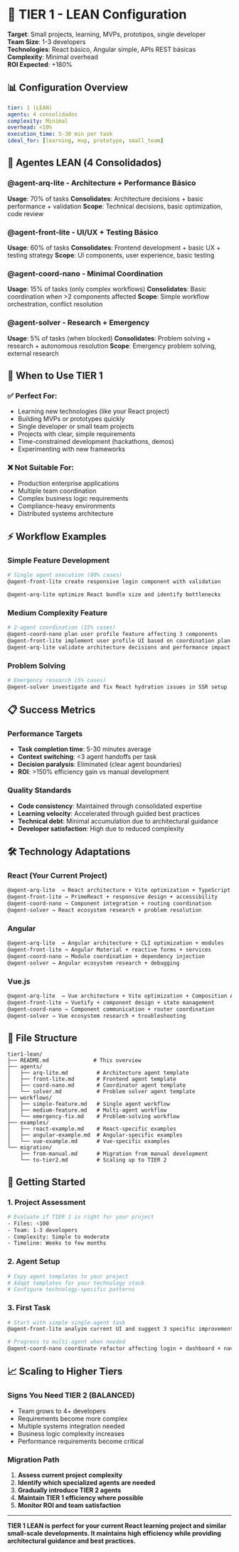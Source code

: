 # 🔵 TIER 1 - LEAN Configuration

**Target**: Small projects, learning, MVPs, prototipos, single developer  
**Team Size**: 1-3 developers  
**Technologies**: React básico, Angular simple, APIs REST básicas  
**Complexity**: Minimal overhead  
**ROI Expected**: +180%  

## 📊 Configuration Overview

```yaml
tier: 1 (LEAN)
agents: 4 consolidados
complexity: Minimal
overhead: <10%
execution_time: 5-30 min per task
ideal_for: [learning, mvp, prototype, small_team]
```

## 🤖 Agentes LEAN (4 Consolidados)

### **@agent-arq-lite** - Architecture + Performance Básico
**Usage**: 70% of tasks
**Consolidates**: Architecture decisions + basic performance + validation
**Scope**: Technical decisions, basic optimization, code review

### **@agent-front-lite** - UI/UX + Testing Básico  
**Usage**: 60% of tasks
**Consolidates**: Frontend development + basic UX + testing strategy
**Scope**: UI components, user experience, basic testing

### **@agent-coord-nano** - Minimal Coordination
**Usage**: 15% of tasks (only complex workflows)
**Consolidates**: Basic coordination when >2 components affected
**Scope**: Simple workflow orchestration, conflict resolution

### **@agent-solver** - Research + Emergency
**Usage**: 5% of tasks (when blocked)
**Consolidates**: Problem solving + research + autonomous resolution
**Scope**: Emergency problem solving, external research

## 🎯 When to Use TIER 1

### **✅ Perfect For**:
- Learning new technologies (like your React project)
- Building MVPs or prototypes quickly
- Single developer or small team projects  
- Projects with clear, simple requirements
- Time-constrained development (hackathons, demos)
- Experimenting with new frameworks

### **❌ Not Suitable For**:
- Production enterprise applications
- Multiple team coordination
- Complex business logic requirements
- Compliance-heavy environments
- Distributed systems architecture

## ⚡ Workflow Examples

### **Simple Feature Development**
```bash
# Single agent execution (80% cases)
@agent-front-lite create responsive login component with validation

@agent-arq-lite optimize React bundle size and identify bottlenecks
```

### **Medium Complexity Feature**
```bash  
# 2-agent coordination (15% cases)
@agent-coord-nano plan user profile feature affecting 3 components
@agent-front-lite implement user profile UI based on coordination plan
@agent-arq-lite validate architecture decisions and performance impact
```

### **Problem Solving**
```bash
# Emergency research (5% cases)
@agent-solver investigate and fix React hydration issues in SSR setup
```

## 📋 Success Metrics

### **Performance Targets**
- **Task completion time**: 5-30 minutes average
- **Context switching**: <3 agent handoffs per task
- **Decision paralysis**: Eliminated (clear agent boundaries)
- **ROI**: >150% efficiency gain vs manual development

### **Quality Standards**
- **Code consistency**: Maintained through consolidated expertise
- **Learning velocity**: Accelerated through guided best practices
- **Technical debt**: Minimal accumulation due to architectural guidance
- **Developer satisfaction**: High due to reduced complexity

## 🛠️ Technology Adaptations

### **React (Your Current Project)**
```bash
@agent-arq-lite  → React architecture + Vite optimization + TypeScript
@agent-front-lite → PrimeReact + responsive design + accessibility
@agent-coord-nano → Component integration + routing coordination
@agent-solver → React ecosystem research + problem resolution
```

### **Angular**
```bash
@agent-arq-lite  → Angular architecture + CLI optimization + modules
@agent-front-lite → Angular Material + reactive forms + services  
@agent-coord-nano → Module coordination + dependency injection
@agent-solver → Angular ecosystem research + debugging
```

### **Vue.js**
```bash
@agent-arq-lite  → Vue architecture + Vite optimization + Composition API
@agent-front-lite → Vuetify + component design + state management
@agent-coord-nano → Component communication + router coordination
@agent-solver → Vue ecosystem research + troubleshooting
```

## 📁 File Structure

```
tier1-lean/
├── README.md              # This overview
├── agents/
│   ├── arq-lite.md         # Architecture agent template
│   ├── front-lite.md       # Frontend agent template
│   ├── coord-nano.md       # Coordinator agent template
│   └── solver.md           # Problem solver agent template
├── workflows/
│   ├── simple-feature.md   # Single agent workflow
│   ├── medium-feature.md   # Multi-agent workflow
│   └── emergency-fix.md    # Problem-solving workflow
├── examples/
│   ├── react-example.md    # React-specific examples
│   ├── angular-example.md  # Angular-specific examples
│   └── vue-example.md      # Vue-specific examples
└── migration/
    ├── from-manual.md      # Migration from manual development
    └── to-tier2.md         # Scaling up to TIER 2
```

## 🚀 Getting Started

### **1. Project Assessment**
```bash
# Evaluate if TIER 1 is right for your project
- Files: <100
- Team: 1-3 developers
- Complexity: Simple to moderate
- Timeline: Weeks to few months
```

### **2. Agent Setup**
```bash
# Copy agent templates to your project
# Adapt templates for your technology stack
# Configure technology-specific patterns
```

### **3. First Task**
```bash
# Start with simple single-agent task
@agent-front-lite analyze current UI and suggest 3 specific improvements

# Progress to multi-agent when needed
@agent-coord-nano coordinate refactor affecting login + dashboard + navigation
```

## 📈 Scaling to Higher Tiers

### **Signs You Need TIER 2 (BALANCED)**
- Team grows to 4+ developers
- Requirements become more complex
- Multiple systems integration needed
- Business logic complexity increases
- Performance requirements become critical

### **Migration Path**
1. **Assess current project complexity**
2. **Identify which specialized agents are needed**
3. **Gradually introduce TIER 2 agents**
4. **Maintain TIER 1 efficiency where possible**
5. **Monitor ROI and team satisfaction**

---

**TIER 1 LEAN is perfect for your current React learning project and similar small-scale developments. It maintains high efficiency while providing architectural guidance and best practices.**